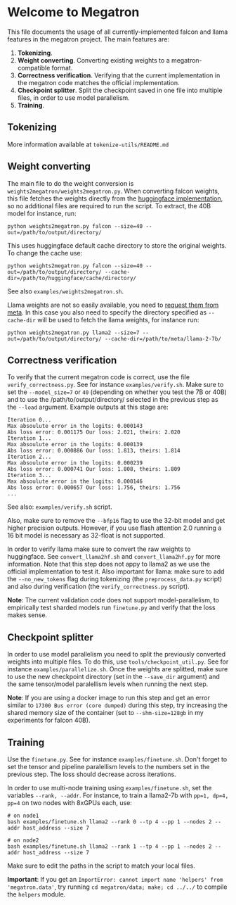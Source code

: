 # Welcome to Megatron

This file documents the usage of all currently-implemented falcon and llama features in the megatron project.
The main features are:
1. **Tokenizing**.
1. **Weight converting**.
   Converting existing weights to a megatron-compatible format.
1. **Correctness verification**.
   Verifying that the current implementation in the megatron code matches the official implementation.
1. **Checkpoint splitter**.
   Split the checkpoint saved in one file into multiple files, in order to use model parallelism.
1. **Training**.

## Tokenizing

More information available at `tokenize-utils/README.md`

## Weight converting

The main file to do the weight conversion is `weights2megatron/weights2megatron.py`.
When converting falcon weights, this file fetches the weights directly from the [huggingface implementation](https://huggingface.co/tiiuae/falcon-40b), so no additional files are required to run the script.
To extract, the 40B model for instance, run:
```
python weights2megatron.py falcon --size=40 --out=/path/to/output/directory/
```
This uses huggingface default cache directory to store the original weights.
To change the cache use:
```
python weights2megatron.py falcon --size=40 --out=/path/to/output/directory/ --cache-dir=/path/to/huggingface/cache/directory/
```

See also `examples/weights2megatron.sh`.

Llama weights are not so easily available, you need to [request them from meta](https://ai.meta.com/llama/).
In this case you also need to specify the directory specified as `--cache-dir` will be used to fetch the llama weights, for instance run:

```
python weights2megatron.py llama2 --size=7 --out=/path/to/output/directory/ --cache-dir=/path/to/meta/llama-2-7b/
```

## Correctness verification


To verify that the current megatron code is correct, use the file `verify_correctness.py`.
See for instance `examples/verify.sh`.
Make sure to set the `--model_size=7` or `40` (depending on whether you test the 7B or 40B) and to use the /path/to/output/directory/ selected in the previous step as the `--load` argument.
Example outputs at this stage are:
```
Iteration 0...                                                                
Max absoulute error in the logits: 0.000143            
Abs loss error: 0.001175 Our loss: 2.021, theirs: 2.020
Iteration 1...                                                                
Max absoulute error in the logits: 0.000139
Abs loss error: 0.000886 Our loss: 1.813, theirs: 1.814
Iteration 2...
Max absoulute error in the logits: 0.000239
Abs loss error: 0.000741 Our loss: 1.808, theirs: 1.809
Iteration 3...
Max absoulute error in the logits: 0.000146
Abs loss error: 0.000657 Our loss: 1.756, theirs: 1.756
...
```

See also: `examples/verify.sh` script.

Also, make sure to remove the `--bfp16` flag to use the 32-bit model and get higher precision outputs.
However, if you use flash attention 2.0 running a 16 bit model is necessary as 32-float is not supported.

In order to verify llama make sure to convert the raw weights to huggingface.
See `convert_llama2hf.sh` and `convert_llama2hf.py` for more information.
Note that this step does not appy to llama2 as we use the official implementation to test it.
Also important for llama: make sure to add the `--no_new_tokens` flag during tokenizing (the `preprocess_data.py` script) and also during verification (the `verify_correctness.py` script).

**Note**: The current validation code does not support model-parallelism, to empirically test sharded models run `finetune.py` and verify that the loss makes sense.

## Checkpoint splitter

In order to use model parallelism you need to split the previously converted weights into multiple files.
To do this, use `tools/checkpoint_util.py`.
See for instance `examples/parallelize.sh`.
Once the weights are splitted, make sure to use the new checkpoint directory (set in the `--save_dir` argument) and the same tensor/model paralellism levels when running the next step.

**Note**: If you are using a docker image to run this step and get an error similar to `17300 Bus error (core dumped)` during this step, try increasing the shared memory size of the container (set to `--shm-size=128gb` in my experiments for falcon 40B).

## Training

Use the `finetune.py`.
See for instance `examples/finetune.sh`.
Don't forget to set the tensor and pipeline paralellism levels to the numbers set in the previous step.
The loss should decrease across iterations.

In order to use multi-node training using `examples/finetune.sh`, set the variables `--rank, --addr`.
For instance, to train a llama2-7b with `pp=1, dp=4, pp=4` on two nodes with 8xGPUs each, use:
```
# on node1
bash examples/finetune.sh llama2 --rank 0 --tp 4 --pp 1 --nodes 2 --addr host_address --size 7

# on node2
bash examples/finetune.sh llama2 --rank 1 --tp 4 --pp 1 --nodes 2 --addr host_address --size 7
```

Make sure to edit the paths in the script to match your local files.

**Important**: If you get an `ImportError: cannot import name 'helpers' from 'megatron.data'`, try running `cd megatron/data; make; cd ../../` to compile the `helpers` module.
